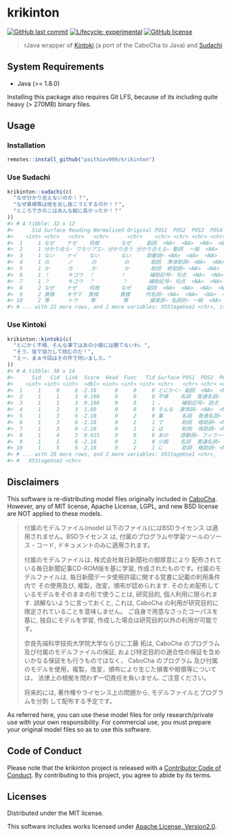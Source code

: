 
<!-- README.md is generated from README.Rmd. Please edit that file -->

# krikinton

<!-- badges: start -->

[![GitHub last
commit](https://img.shields.io/github/last-commit/paithiov909/krikinton)](#)
[![Lifecycle:
experimental](https://img.shields.io/badge/lifecycle-experimental-orange.svg)](https://www.tidyverse.org/lifecycle/#experimental)
[![GitHub
license](https://img.shields.io/github/license/paithiov909/krikinton)](https://github.com/paithiov909/krikinton/blob/master/LICENSE)
<!-- badges: end -->

> rJava wrapper of
> [Kintoki](https://github.com/WorksApplications/kintoki) (a port of the
> CaboCha to Java) and
> [Sudachi](https://github.com/WorksApplications/Sudachi)

## System Requirements

  - Java (\>= 1.8.0)

Installing this package also requires Git LFS, because of its including
quite heavy (\> 270MB) binary files.

## Usage

### Installation

``` r
remotes::install_github("paithiov909/krikinton")
```

### Use Sudachi

``` r
krikinton::sudachi(c(
  "なぜ分かり合えないのか！？",
  "なぜ貴様等は他を出し抜こうとするのか！？",
  "ところできのこはあんな縦に長かったか！？"
))
#> # A tibble: 32 x 12
#>      Sid Surface Reading Normalized Original POS1  POS2  POS3  POS4  X5StageUse1
#>    <int> <chr>   <chr>   <chr>      <chr>    <chr> <chr> <chr> <chr> <chr>      
#>  1     1 なぜ    ナゼ    何故       なぜ     副詞  <NA>  <NA>  <NA>  <NA>       
#>  2     1 分かり合え~ ワカリアエ~ 分かり合う 分かり合える~ 動詞  一般  <NA>  <NA>  下一段-ア行
#>  3     1 ない    ナイ    ない       ない     助動詞~ <NA>  <NA>  <NA>  助動詞-ナイ
#>  4     1 の      ノ      の         の       助詞  準体助詞~ <NA>  <NA>  <NA>       
#>  5     1 か      カ      か         か       助詞  終助詞~ <NA>  <NA>  <NA>       
#>  6     1 ！      キゴウ  ！         !        補助記号~ 句点  <NA>  <NA>  <NA>       
#>  7     1 ？      キゴウ  ？         ？       補助記号~ 句点  <NA>  <NA>  <NA>       
#>  8     2 なぜ    ナゼ    何故       なぜ     副詞  <NA>  <NA>  <NA>  <NA>       
#>  9     2 貴様    キサマ  貴様       貴様     代名詞~ <NA>  <NA>  <NA>  <NA>       
#> 10     2 等      トウ    等         等       接尾辞~ 名詞的~ 一般  <NA>  <NA>       
#> # ... with 22 more rows, and 2 more variables: X5StageUse2 <chr>, isOOV <lgl>
```

### Use Kintoki

``` r
krikinton::kintoki(c(
  "とにかく不様、そんな事ではあの小娘には勝てないわ。",
  "そう、皆で協力して挑むのだ！",
  "えー、まぁ今回はその件で伺いました。"
))
#> # A tibble: 38 x 14
#>      Sid   Cid  Link  Score  Head  Func   Tid Surface POS1  POS2  POS3  POS4 
#>    <int> <int> <int>  <dbl> <int> <int> <int> <chr>   <chr> <chr> <chr> <chr>
#>  1     1     0     6 -2.18      0     0     0 とにかく~ 副詞  <NA>  <NA>  <NA> 
#>  2     1     1     3  0.190     0     0     0 不様    名詞  普通名詞~ 形状詞可~ <NA> 
#>  3     1     1     3  0.190     0     0     1 、      補助記号~ 読点  <NA>  <NA> 
#>  4     1     2     3  1.60      0     0     0 そんな  連体詞~ <NA>  <NA>  <NA> 
#>  5     1     3     6 -2.18      0     2     0 事      名詞  普通名詞~ 一般  <NA> 
#>  6     1     3     6 -2.18      0     2     1 で      助詞  格助詞~ <NA>  <NA> 
#>  7     1     3     6 -2.18      0     2     2 は      助詞  係助詞~ <NA>  <NA> 
#>  8     1     4     5  0.915     0     0     0 あの    感動詞~ フィラー~ <NA>  <NA> 
#>  9     1     5     6 -2.18      0     2     0 小娘    名詞  普通名詞~ 一般  <NA> 
#> 10     1     5     6 -2.18      0     2     1 に      助詞  格助詞~ <NA>  <NA> 
#> # ... with 28 more rows, and 2 more variables: X5StageUse1 <chr>,
#> #   X5StageUse2 <chr>
```

## Disclaimers

This software is re-distributing model files originally included in
[CaboCha](https://taku910.github.io/cabocha/). However, any of MIT
license, Apache License, LGPL, and new BSD license are NOT applied to
these models.

> 付属のモデルファイル(model 以下のファイル)にはBSDライセンス は適用されません。BSDライセンス は,
> 付属のプログラムや学習ツールのソース・コード, ドキュメントのみに適用されます。
> 
> 付属のモデルファイルは, 株式会社毎日新聞社の御厚意により 配布されている毎日新聞記事CD-ROM版を基に学習,
> 作成されたものです。付属のモデルファイルは,
> 毎日新聞データ使用許諾に関する覚書に記載の利用条件内で
> その使用及び, 複製，改変，頒布が認められます. そのため配布しているモデルをそのままの形で使うことは, 研究目的,
> 個人利用に限られます. 誤解ないように言っておくと, これは, CaboCha
> の利用が研究目的に限定されていることを意味しません。
> ご自身で用意なさったコーパスを基に, 独自にモデルを学習, 作成した場合は研究目的以外の利用が可能です。
> 
> 奈良先端科学技術大学院大学ならびに工藤 拓は, CaboCha のプログラム 及び付属のモデルファイルの保証,
> および特定目的の適合性の保証を含め いかなる保証をも行うものではなく，
> CaboCha のプログラム 及び付属のモデルを使用，複製，改変，頒布により生じた損害や賠償等については，
> 法律上の根拠を問わず一切責任を負いません. ご注意ください。
> 
> 将来的には, 著作権やライセンス上の問題から, モデルファイルとプログラムを分割 して配布する予定です。

As referred here, you can use these model files for only
research/private use with your own responsibility. For commercial use,
you must prepare your original model files so as to use this software.

## Code of Conduct

Please note that the krikinton project is released with a [Contributor
Code of
Conduct](https://paithiov909.github.io/krikinton/CODE_OF_CONDUCT.html).
By contributing to this project, you agree to abide by its terms.

## Licenses

Distributed under the MIT license.

This software includes works licensed under [Apache License,
Version2.0](http://www.apache.org/licenses/LICENSE-2.0.html).
